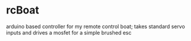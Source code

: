 rcBoat
======

arduino based controller for my remote control boat; takes standard servo inputs and drives a mosfet for a simple brushed esc
